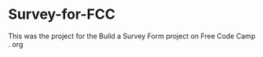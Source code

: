# Survey-for-FCC


This was the project for the Build a Survey Form project on Free Code Camp . org

